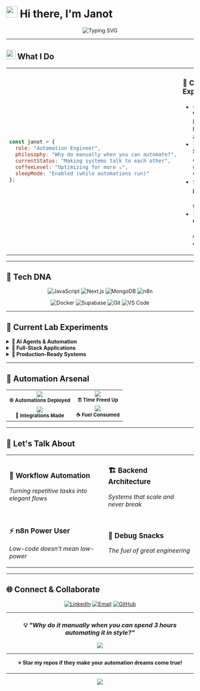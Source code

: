 # <img src="https://raw.githubusercontent.com/MartinHeinz/MartinHeinz/master/wave.gif" width="30px"> Hi there, I'm **Janot**

<div align="center">
  
![Typing SVG](https://readme-typing-svg.herokuapp.com?font=Fira+Code&size=22&duration=3000&pause=1000&color=36BCF7&center=true&vCenter=true&width=600&lines=Automation+Engineer+%F0%9F%A4%96;Making+things+work+while+I+nap+%F0%9F%98%B4;Turning+coffee+into+code+%E2%98%95;APIs+%E2%9E%A1%EF%B8%8F+Workflows+%E2%9E%A1%EF%B8%8F+Magic+%E2%9C%A8)

</div>

---

## <img src="https://media2.giphy.com/media/QssGEmpkyEOhBCb7e1/giphy.gif?cid=ecf05e47a0n3gi1bfqntqmob8g9aid1oyj2wr3ds3mg700bl&rid=giphy.gif" width="25"> **What I Do**

<table>
<tr>
<td width="50%">

```javascript
const janot = {
  role: "Automation Engineer",
  philosophy: "Why do manually when you can automate?",
  currentStatus: "Making systems talk to each other",
  coffeeLevel: "Optimizing for more ☕",
  sleepMode: "Enabled (while automations run)"
};
```

</td>
<td width="50%">

### 🎯 **Core Expertise**
- ⚙️ **n8n Workflows** - Low-code, high-power automation
- 🧠 **Intelligent Systems** - AI that actually works
- 🛠️ **Backend Engineering** - JSON-fluent APIs
- 🔄 **Process Optimization** - Until the coffee runs out

</td>
</tr>
</table>

---

## 🧬 **Tech DNA**

<div align="center">

![JavaScript](https://img.shields.io/badge/JavaScript-F7DF1E?style=for-the-badge&logo=javascript&logoColor=black)
![Next.js](https://img.shields.io/badge/Next.js-000000?style=for-the-badge&logo=next.js&logoColor=white)
![MongoDB](https://img.shields.io/badge/MongoDB-4EA94B?style=for-the-badge&logo=mongodb&logoColor=white)
![n8n](https://img.shields.io/badge/n8n-EA4B71?style=for-the-badge&logo=n8n&logoColor=white)

![Docker](https://img.shields.io/badge/Docker-2496ED?style=for-the-badge&logo=docker&logoColor=white)
![Supabase](https://img.shields.io/badge/Supabase-3ECF8E?style=for-the-badge&logo=supabase&logoColor=white)
![Git](https://img.shields.io/badge/Git-F05032?style=for-the-badge&logo=git&logoColor=white)
![VS Code](https://img.shields.io/badge/VS_Code-007ACC?style=for-the-badge&logo=visual-studio-code&logoColor=white)

</div>

---

## 🧪 **Current Lab Experiments** 

<details>
<summary><b>🤖 AI Agents & Automation</b></summary>
<br>

```mermaid
graph LR
    A[Boring Tasks] --> B[AI Agent]
    B --> C[Automated Magic]
    C --> D[More Time for Fun Stuff]
    D --> E[☕ Coffee Break]
```

Building intelligent agents that handle the mundane so I can focus on the exciting challenges!

</details>

<details>
<summary><b>🚀 Full-Stack Applications</b></summary>
<br>

- **Next.js** applications with server-side magic
- **Supabase** backends that just work
- **Real-time** features that sync like clockwork
- Zero-config deployments (the dream is real! 🌟)

</details>

<details>
<summary><b>🔧 Production-Ready Systems</b></summary>
<br>

> *"It works on my machine"* ➡️ *"It works everywhere"*

Building resilient systems that survive the chaos of real-world usage.

</details>

---

## 🎯 **Automation Arsenal**

<div align="center">

<table>
<tr>
<td align="center">
<img src="https://img.shields.io/badge/Workflows_Built-247-36BCF7?style=for-the-badge&logo=n8n&logoColor=white"/>
<br>
<sub><b>⚙️ Automations Deployed</b></sub>
</td>
<td align="center">
<img src="https://img.shields.io/badge/Hours_Saved-1,432-4CAF50?style=for-the-badge&logo=clock&logoColor=white"/>
<br>
<sub><b>⏰ Time Freed Up</b></sub>
</td>
</tr>
<tr>
<td align="center">
<img src="https://img.shields.io/badge/APIs_Connected-89-FF9800?style=for-the-badge&logo=api&logoColor=white"/>
<br>
<sub><b>🔗 Integrations Made</b></sub>
</td>
<td align="center">
<img src="https://img.shields.io/badge/Coffee_Cups-∞-8D4004?style=for-the-badge&logo=coffee&logoColor=white"/>
<br>
<sub><b>☕ Fuel Consumed</b></sub>
</td>
</tr>
</table>

</div>

---

## 💬 **Let's Talk About**

<table>
<tr>
<td>

### 🔄 **Workflow Automation**
*Turning repetitive tasks into elegant flows*

</td>
<td>

### 🏗️ **Backend Architecture** 
*Systems that scale and never break*

</td>
</tr>
<tr>
<td>

### ⚡ **n8n Power User**
*Low-code doesn't mean low-power*

</td>
<td>

### 🍿 **Debug Snacks**
*The fuel of great engineering*

</td>
</tr>
</table>

---

## 🌐 **Connect & Collaborate**

<div align="center">

[![LinkedIn](https://img.shields.io/badge/LinkedIn-0077B5?style=for-the-badge&logo=linkedin&logoColor=white)](https://www.linkedin.com/in/janot-emmanuel-jia-heng)
[![Email](https://img.shields.io/badge/Email-D14836?style=for-the-badge&logo=gmail&logoColor=white)](mailto:emmanueljanot23@gmail.com)
[![GitHub](https://img.shields.io/badge/GitHub-100000?style=for-the-badge&logo=github&logoColor=white)](https://github.com/YourGitHubUsername)

</div>

---

<div align="center">

### 💡 *"Why do it manually when you can spend 3 hours automating it **in style**?"*

<img src="https://komarev.com/ghpvc/?username=YourGitHubUsername&color=blueviolet&style=flat-square&label=Profile+Views" />

---

**⭐ Star my repos if they make your automation dreams come true!**

</div>

---

<div align="center">
  <img src="https://capsule-render.vercel.app/api?type=waving&color=gradient&height=100&section=footer"/>
</div>
